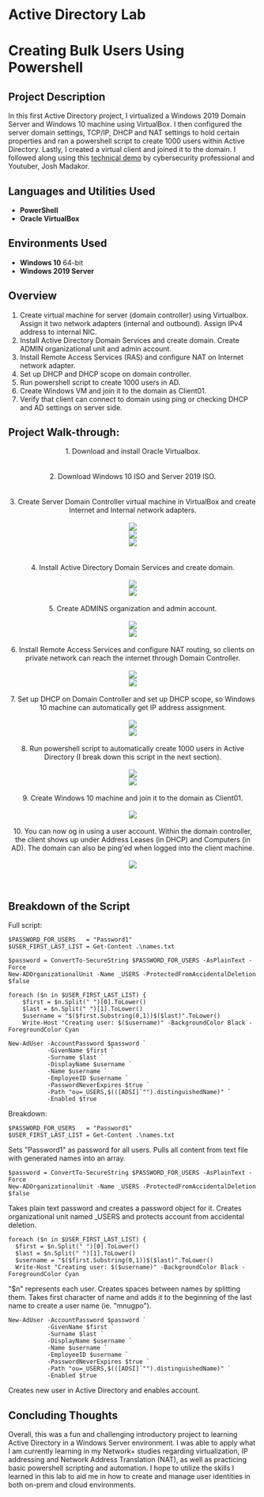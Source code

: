 # Active Directory Lab
<h1>Creating Bulk Users Using Powershell</h1>

<h2> Project Description</h2>
In this first Active Directory project, I virtualized a Windows 2019 Domain Server and Windows 10 machine using VirtualBox. I then configured the server domain settings, TCP/IP, DHCP and NAT settings to hold certain properties and ran a powershell script to create 1000 users within Active Directory. Lastly, I created a virtual client and joined it to the domain. I followed along using this <a href="https://youtu.be/MHsI8hJmggI?si=rB0beoWKQubHIXh8/">technical demo</a> by cybersecurity professional and Youtuber, Josh Madakor.


<h2>Languages and Utilities Used</h2>

- <b>PowerShell</b> 
- <b>Oracle VirtualBox</b>

<h2>Environments Used</h2>

- <b>Windows 10</b> 64-bit
- <b>Windows 2019 Server</b>

<h2>Overview</h2>

1. Create virtual machine for server (domain controller) using Virtualbox. Assign it two network adapters (internal and outbound). Assign IPv4 address to internal NIC.
2. Install Active Directory Domain Services and create domain. Create ADMIN organizational unit and admin account.
3. Install Remote Access Services (RAS) and configure NAT on Internet network adapter.
4. Set up DHCP and DHCP scope on domain controller.
5. Run powershell script to create 1000 users in AD.
6. Create Windows VM and join it to the domain as Client01.
7. Verify that client can connect to domain using ping or checking DHCP and AD settings on server side.

<h2>Project Walk-through:</h2>

<p align="center">
1. Download and install Oracle Virtualbox. <br/>
<br />
<br />
2. Download Windows 10 ISO and Server 2019 ISO. <br/>
<br />
<br />
3. Create Server Domain Controller virtual machine in VirtualBox and create Internet and Internal network adapters.  <br/>
<br/>
<img src="https://i.imgur.com/unMUvL9_d.jpg?maxwidth=520&shape=thumb&fidelity=high"/> <br/>
<img src="https://i.imgur.com/IIwtMQa_d.jpg?maxwidth=520&shape=thumb&fidelity=high"/> <br/>
<img src="https://i.imgur.com/BMyuEFc_d.jpg?maxwidth=520&shape=thumb&fidelity=high"/> <br/>
<br/>
<br />
4. Install Active Directory Domain Services and create domain. <br/>
<br/>
<img src="https://i.imgur.com/KPIyirQ_d.jpg?maxwidth=520&shape=thumb&fidelity=high"/> <br/>
<img src="https://i.imgur.com/HWmBBzt_d.jpg?maxwidth=520&shape=thumb&fidelity=high"/>
<br />
<br />
5. Create ADMINS organization and admin account. <br/>
<br/>
<img src="https://i.imgur.com/rwx9CaZ.png"/> <br/>
<img src="https://i.imgur.com/K3LjDPa.png"/>
<br />
<br />
6. Install Remote Access Services and configure NAT routing, so clients on private network can reach the internet through Domain Controller.  <br/>
<br/>
<img src="https://i.imgur.com/wyXPB84.png"/> <br/>
<img src="https://i.imgur.com/Ufn5oXY.png"/>
<br />
<br />
7. Set up DHCP on Domain Controller and set up DHCP scope, so Windows 10 machine can automatically get IP address assignment. <br/>
<br/>
<img src="https://i.imgur.com/tQsOnY5.png"/> <br/>
<img src="https://i.imgur.com/NW2CXGk.png"/>
<br />
<br />
8. Run powershell script to automatically create 1000 users in Active Directory (I break down this script in the next section).  <br/>
<br/>
<img src="https://i.imgur.com/QBEp6pB.png"/> <br/>
<img src="https://i.imgur.com/Cz0Ku4f.png"/>
<br />
<br />
9. Create Windows 10 machine and join it to the domain as Client01.  <br/>
<br/>
<img src="https://i.imgur.com/4TTRGMg.png"/>
<br />
<br />
10. You can now og in using a user account. Within the domain controller, the client shows up under Address Leases (in DHCP) and Computers (in AD). The domain can also be ping'ed when logged into the client machine.  <br/>
<br/>
<img src="https://i.imgur.com/HMsGct3.png"/> <br/>
<br />
<br />


<h2>Breakdown of the Script</h2>

Full script:

    $PASSWORD_FOR_USERS   = "Password1"
    $USER_FIRST_LAST_LIST = Get-Content .\names.txt

    $password = ConvertTo-SecureString $PASSWORD_FOR_USERS -AsPlainText -Force
    New-ADOrganizationalUnit -Name _USERS -ProtectedFromAccidentalDeletion $false

    foreach ($n in $USER_FIRST_LAST_LIST) {
        $first = $n.Split(" ")[0].ToLower()
        $last = $n.Split(" ")[1].ToLower()
        $username = "$($first.Substring(0,1))$($last)".ToLower()
        Write-Host "Creating user: $($username)" -BackgroundColor Black -ForegroundColor Cyan
    
    New-AdUser -AccountPassword $password `
               -GivenName $first `
               -Surname $last `
               -DisplayName $username `
               -Name $username `
               -EmployeeID $username `
               -PasswordNeverExpires $true `
               -Path "ou=_USERS,$(([ADSI]`"").distinguishedName)" `
               -Enabled $true
               
Breakdown:
    
    $PASSWORD_FOR_USERS   = "Password1"
    $USER_FIRST_LAST_LIST = Get-Content .\names.txt
Sets "Password1" as password for all users. Pulls all content from text file with generated names into an array.
<br /> 

    $password = ConvertTo-SecureString $PASSWORD_FOR_USERS -AsPlainText -Force
    New-ADOrganizationalUnit -Name _USERS -ProtectedFromAccidentalDeletion $false
Takes plain text password and creates a password object for it. Creates organizational unit named _USERS and protects account from accidental deletion.
<br /> 

    foreach ($n in $USER_FIRST_LAST_LIST) {
      $first = $n.Split(" ")[0].ToLower()
      $last = $n.Split(" ")[1].ToLower()
      $username = "$($first.Substring(0,1))$($last)".ToLower()
      Write-Host "Creating user: $($username)" -BackgroundColor Black -ForegroundColor Cyan
"$n" represents each user. Creates spaces between names by splitting them. Takes first character of name and adds it to the beginning of the last name to create a user name (ie. "mnugpo").
<br />     
 
    New-AdUser -AccountPassword $password `
               -GivenName $first `
               -Surname $last `
               -DisplayName $username `
               -Name $username `
               -EmployeeID $username `
               -PasswordNeverExpires $true `
               -Path "ou=_USERS,$(([ADSI]`"").distinguishedName)" `
               -Enabled $true
Creates new user in Active Directory and enables account.
<br />  
<h2>Concluding Thoughts</h2>

Overall, this was a fun and challenging introductory project to learning Active Directory in a Windows Server environment. I was able to apply what I am currently learning in my Network+ studies regarding virtualization, IP addressing and Network Address Translation (NAT), as well as practicing basic powershell scripting and automation. I hope to utilize the skills I learned in this lab to aid me in how to create and manage user identities in both on-prem and cloud environments.
<!--
 ```diff
- text in red
+ text in green
! text in orange
# text in gray
@@ text in purple (and bold)@@
```
--!>
